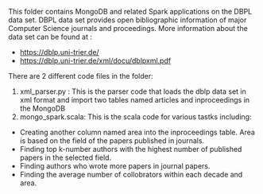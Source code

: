 This folder contains MongoDB and related Spark applications on the DBPL data set. DBPL data set provides open bibliographic information
of major Computer Science journals and proceedings. More information about the data set can be found at :
* https://dblp.uni-trier.de/
* https://dblp.uni-trier.de/xml/docu/dblpxml.pdf

There are 2 different code files in the folder:

1. xml_parser.py : This is the parser code that loads the dblp data set in xml format and import two tables named articles and inproceedings in the MongoDB
2. mongo_spark.scala: This is the scala code for various tastks including:
  * Creating another column named area into the inproceedings table. Area is based on the field of the papers published in journals.
  * Finding top k-number authors with the highest number of published papers in the selected field.
  * Finding authors who wrote more papers in journal papers.
  * Finding the average number of collobrators within each decade and area.
